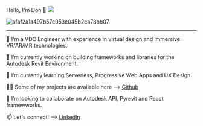 Hello, I'm Don 👋 ![](https://komarev.com/ghpvc/?username=donppyl)  

![afaf2a1a497b57e053c045b2ea78bb07](https://user-images.githubusercontent.com/72129905/96364036-4bfba580-1149-11eb-9f9a-f6be9e524ddb.gif)

______________________________________________________________________________________________________________________________________________________________________________


🏫 I'm a VDC Engineer with experience in virtual design and immersive VR/AR/MR technologies.

🔭 I’m currently working on building frameworks and libraries for the Autodesk Revit Environment.

🌱 I’m currently learning Serverless, Progressive Web Apps and UX Design.

👨‍💻 Some of my projects are available here --> [Github](https://github.com/donppyl?tab=repositories)

👯 I’m looking to collaborate on Autodesk API, Pyrevit and React framewworks.

📫 Let's connect! --> [LinkedIn](https://www.linkedin.com/in/donppyl/)





